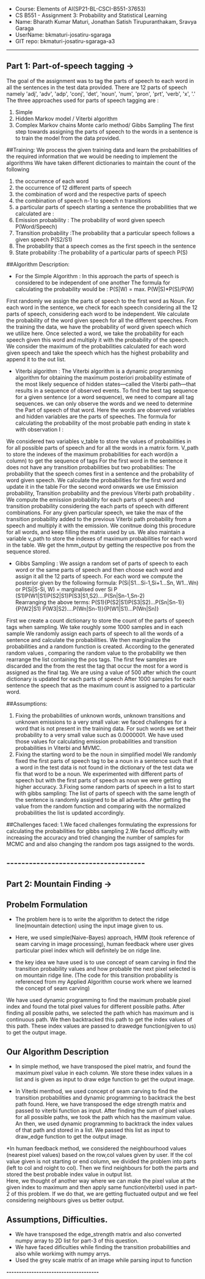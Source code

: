 * Course: Elements of AI(SP21-BL-CSCI-B551-37653)
* CS B551 - Assignment 3: Probability and Statistical Learning
* Name: Bharath Kumar Maturi, Jonathan Satish Tirupuranthakam, Sravya Garaga
* UserName: bkmaturi-josatiru-sgaraga
* GIT repo: bkmaturi-josatiru-sgaraga-a3

----------------------------------------------------------------------------
Part 1: Part-of-speech tagging ->
------------------------------
The goal of the assignment was to tag the parts of speech to each word in all the sentences in the test data provided. There are 12 parts of speech namely 'adj', 'adv', 'adp', 'conj', 'det', 'noun', 'num', 'pron', 'prt', 'verb', 'x', '.'
The three approaches used for parts of speech tagging are :
1.	Simple
2.	Hidden Markov model / Viterbi algorithm
3.	Complex Markov chains Monte carlo method/ Gibbs Sampling
The first step towards assigning the parts of speech to the words in a sentence is to train the model from the data provided.

##Training:
 We process the given training data and learn the probabilities of the required information that we would be needing to implement the algorithms
We have taken different dictionaries to maintain the count of the following
1)	the occurrence of each word 
2)	the occurrence of 12 different parts of speech 
3)	the combination of word and the respective parts of speech 
4)	the combination of speech n-1 to speech n transitions 
5)	a particular parts of speech starting a sentence
 the probabilities that we calculated are :
1)	Emission probability : The probability of word given speech P(Word/Speech)
2)	Transition probability :The probability that a particular speech follows a given speech P(S2/S1)
3)	The probability that a speech comes as the first speech in the sentence 
4)	State probability :The probability of a particular parts of speech P(S)

##Algorithm Description:
* For the Simple Algorithm :
In this approach the parts of speech is considered to be independent of one another 
The formula for calculating the probability would be : 
P(S|W) = max. P(W|S)*P(S)/P(W)

First randomly we assign the parts of speech to the first word as Noun.
For each word in the sentence, we check for each speech considering all the 12 parts of speech, considering each word to be independent. We calculate the probability of the word given speech for all the different speeches. From the training the data, we have the probability of word given speech which we utilize here. 
Once selected a word, we take the probability for each speech given this word and multiply it with the probability of the speech. We consider the maximum of the probabilities calculated for each word given speech and take the speech which has the highest probability and append it to the out list.

* Viterbi algorithm :
The Viterbi algorithm is a dynamic programming algorithm for obtaining the maximum posteriori probability estimate of the most likely sequence of hidden states—called the Viterbi path—that results in a sequence of observed events. 
To find the best tag sequence for a given sentence (or a word sequence), we need to compare all tag sequences. we can only observe the words and we need to determine the Part of speech of that word. Here the words are observed variables and hidden variables are the parts of speeches.
The formula for calculating the probability of the most probable path ending in state k with observation I :
                                           
We considered two variables v_table to store the values of probabilities in for all possible parts of speech and for all the words in a matrix form. V_path to store the indexes of the maximum probabilities for each word(in a column) to get the sequence of tags
For the first word in the sentence it does not have any transition probabilities but two probabilities: The probability that the speech comes first in a sentence and the probability of word given speech. We calculate the probabilities for the first word and update it in the table 
For the second word onwards we use Emission probability, Transition probability and the previous Viterbi path probability . We compute the emission probability for each parts of speech and transition probability considering the each parts of speech with different combinations. For any given particular speech, we take the max of the transition probability added to the previous Viterbi path probability from a speech and multiply it with the emission.
We conitnue doing this procedure for all words, and keep filling the matrix used by us. We also maintain a variable v_path to store the indexes of maximum probabilities  for each word in the table.
We get the hmm_output by getting the respective pos from the sequence stored.

* Gibbs Sampling : 
We assign a random set of parts of speech to each word or the same parts of speech and then choose each word and assign it all the 12 parts of speech. For each word we compute the posterior given by the following formula:
	               P(Si|S1…Si-1,Si+1…Sn, W1…Wn) or P(Si|S-Si, W)  =
 marginalised over Si 
                            P (S1)P(W1|S1)P(S2|S1)P(S3|S1,S2)….P(Sn|Sn-1,Sn-2)	
Rearranging the above terms:
P(S1){P(S2|S1)P(S3|S2)…P(Sn|Sn-1)}{P(W2|S1) P(W3|S2)….P(Wn|Sn-1)}{P(W1|S1)…P(Wn|Sn)}

First we create a count dictionary to store the count of the parts of speech tags when sampling.
We take roughly some 1000 samples and in each sample We randomly assign each parts of speech to all the words of a sentence and calculate the probabilities. We then marginalize the probabilities and a random function is created. According to the generated random values , comparing the random value to the probability we then rearrange the list containing the pos tags.
The first few samples are discarded and the from the rest the tag that occur the most for a word is assigned as the final tag. We are using a value of 500 after which the count dictionary is updated for each parts of speech
After 1000 samples for each sentence the speech that as the maximum count is assigned to a particular word.

##Assumptions:
1. Fixing the probabilities of unknown words, unknown transitions and unknown emissions to a very small value:
we faced challenges for a word that is not present in the training data. For such words we set their probability to a very small value such as 0.0000001. We have used those values for calculating emission probabilities and transition probabilities in  Viterbi and MVMC.
2. Fixing the starting word to be the noun in simplified model
We randomly fixed the first parts of speech tag to be a noun in a sentence such that if a word in the test data is not found in the dictionary of the test data we fix that word to be a noun. We experimented with different parts of speech but with the first parts of speech as noun we were getting higher accuracy.
3.Fixing some random parts of speech in a list to start with gibbs sampling:
The list of parts of speech with the same length of the sentence is randomly assigned to be all adverbs. After getting the value from the random function and comparing with the normalized probabilities the list is updated accordingly.

##Challenges faced:
1.We faced challenges formulating the expressions for calculating the probabilities for gibbs sampling
2.We faced difficulty with increasing the accuracy and tried changing the number of samples for MCMC and and also changing the random pos tags assigned to the words.

********-------------------------------------********
---------------------------
Part 2: Mountain Finding ->
------------------------

## Probelm Formulation
* The problem here is to write the algorithm to detect the ridge line(mountain detection) using the input image given to us. 

* Here, we used simple(Naive-Bayes) approach, HMM (took reference of seam carving in image processing), human feedback where user gives particular pixel index 
which will definitely be on ridge line. 

* the key idea we have used is to use concept of seam carving in find the transition probability values and how probable the next pixel selected is on mountain ridge line. 
(The code for this transition probability is referenced from my Applied Algorithm course work where we learned the concept of seam carving) 

We have used dynamic programming to find the maximum probable pixel index and found the total pixel values for different possible paths.
After finding all possible paths, we selected the path which has maximum and is continuous path. We then backtracked this path to get the index values of this path. 
These index values are passed to drawedge function(given to us) to get the output image.

## Our Algorithm Description
* In simple method, we have transposed the pixel matrix, and found the maximum pixel value in each column. We store these index values in a list and is given as input to draw edge function
to get the output image. 

* In Viterbi menthod, we used concept of seam carving to find the transition probabilities and dynamic programming to backtrack the best path found. 
Here, we have transposed the edge strength matrix and passed to viterbi function as input. After finding the sum of pixel values for all possible paths, we took the path which has the maximum value.
An then, we used dynamic programming to backtrack the index values of that path and stored in a list. We passed this list as input to draw_edge function to get the output image.

*In human feedback method, we considered the neighbourhood values (nearest pixel values) based on the row,col values given by user. 
If the col value given is not starting or end column, we divided the problem into parts (left to col and roight to col). Then we find neighbours for both the parts and stored the best probable index value in output list.  
Here, we thought of another way where we can make the pixel value at the given index to maximum and then apply same function(viterbi) used in part-2 of this problem. 
If we do that, we are getting fluctuated output and we feel considering neighbours gives us better output. 

## Assumptions, Difficulties.
* We have transposed the edge_strength matrix and also converted numpy array to 2D list for part-3 of this question.
* We have faced dificulties while finding the transition probabilities and also while workimg with numpy arrys. 
* Used the grey scale matrix of an image while parsing input to function

********-------------------------------------********